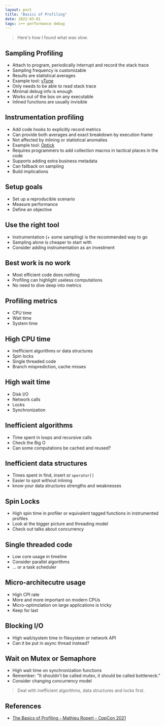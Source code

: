 ```yaml
---
layout: post
title: "Basics of Profiling"
date: 2022-03-01
tags: c++ performance debug
---
```


> Here's how I found what was slow.

## Sampling Profiling
* Attach to program, periodically interrupt and record the stack trace
* Sampling frequency is customizable
* Results are statistical averages
* Example tool: [vTune](https://www.intel.com/content/www/us/en/developer/tools/oneapi/vtune-profiler.html#gs.ro815u)
* Only needs to be able to read stack trace
* Minimal debug info is enough
* Works out of the box on any executable
* Inlined functions are usually invisible

## Instrumentation profiling
* Add code hooks to explicitly record metrics
* Can provide both averages and exact breakdown by execution frame
* Not affected by inlining or statistical anomalies
* Example tool: [Optick](https://optick.dev/)
* Requires programmers to add collection macros in tactical places in the code
* Supports adding extra business metadata
* Can fallback on sampling
* Build implications

## Setup goals
* Set up a reproducible scenario
* Measure performance
* Define an objective

## Use the right tool
* Instrumentation (+ some sampling) is the recommended way to go
* Sampling alone is cheaper to start with
* Consider adding instrumentation as an investment

## Best work is no work
* Most efficient code does nothing
* Profiling can highlight useless computations
* No need to dive deep into metrics

## Profiling metrics
* CPU time
* Wait time
* System time

## High CPU time
* Inefficient algorithms or data structures
* Spin locks
* Single threaded code
* Branch misprediction, cache misses

## High wait time
* Disk I/O
* Network calls
* Locks
* Synchronization

## Inefficient algorithms
* Time spent in loops and recursive calls
* Check the Big O
* Can some computations be cached and reused?

## Inefficient data structures
* Times spent in find, insert or `operator[]`
* Easier to spot without inlining
* know your data structures strengths and weaknesses

## Spin Locks
* High spin time in profiler or equivalent tagged functions in instrumented profiles
* Look at the bigger picture and threading model
* Check out talks about concurrency

## Single threaded code
* Low core usage in timeline
* Consider parallel algorithms
* ... or a task scheduler

## Micro-architecutre usage
* High CPI rate
* More and more important on modern CPUs
* Micro-optimziation on large applications is tricky
* Keep for last

## Blocking I/O
* High wait/system time in filesystem or network API
* Can it be put in async thread instead?

## Wait on Mutex or Semaphore
* High wait time on synchronization functions
* Remember: "It shouldn't be called mutex, it should be called bottleneck."
* Consider changing concurrency model

> Deal with inefficient algorithms, data structures and locks first.

## References
* [The Basics of Profiling - Mathieu Ropert - CppCon 2021](https://www.youtube.com/watch?v=dToaepIXW4s)
